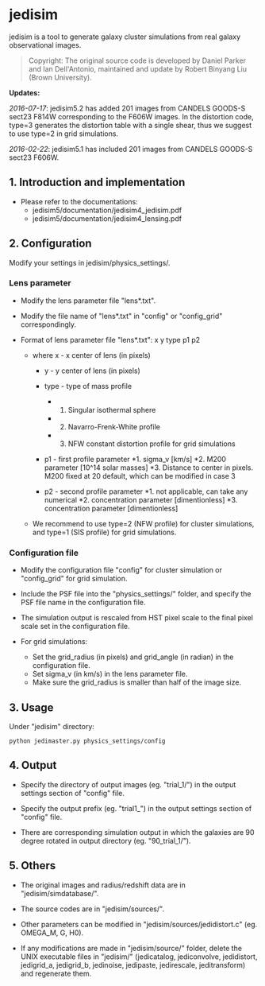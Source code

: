 # jedisim

jedisim is a tool to generate galaxy cluster simulations from real galaxy observational images. 

> Copyright: The original source code is developed by Daniel Parker and Ian Dell'Antonio, maintained and update by Robert Binyang Liu (Brown University).

**Updates:**

*2016-07-17*: jedisim5.2 has added 201 images from CANDELS GOODS-S sect23 F814W corresponding to the F606W images. In the distortion code, type=3 generates the distortion table with a single shear, thus we suggest to use type=2 in grid simulations. 

*2016-02-22*: jedisim5.1 has included 201 images from CANDELS GOODS-S sect23 F606W.


## 1. Introduction and implementation

* Please refer to the documentations:
    * jedisim5/documentation/jedisim4_jedisim.pdf
    * jedisim5/documentation/jedisim4_lensing.pdf


## 2. Configuration

Modify your settings in jedisim/physics_settings/.

### Lens parameter

* Modify the lens parameter file "lens*.txt". 

* Modify the file name of "lens*.txt" in "config" or "config_grid" correspondingly. 

* Format of lens parameter file "lens*.txt": x y type p1 p2
    * where x - x center of lens (in pixels)
        * y - y center of lens (in pixels)
        * type - type of mass profile
            
            * 1. Singular isothermal sphere

            * 2. Navarro-Frenk-White profile
            
            * 3. NFW constant distortion profile for grid simulations

        * p1 - first profile parameter
            *1. sigma_v [km/s]
            *2. M200 parameter [10^14 solar masses]
            *3. Distance to center in pixels. M200 fixed at 20 default, which can be modified in case 3
        * p2 - second profile parameter
            *1. not applicable, can take any numerical
            *2. concentration parameter [dimentionless]
            *3. concentration parameter [dimentionless]

    * We recommend to use type=2 (NFW profile) for cluster simulations, and type=1 (SIS profile) for grid simulations. 

### Configuration file

* Modify the configuration file "config" for cluster simulation or "config_grid" for grid simulation.

* Include the PSF file into the "physics_settings/" folder, and specify the PSF file name in the configuration file.

* The simulation output is rescaled from HST pixel scale to the final pixel scale set in the configuration file. 

* For grid simulations: 
    * Set the grid_radius (in pixels) and grid_angle (in radian) in the configuration file.
    * Set sigma_v (in km/s) in the lens parameter file. 
    * Make sure the grid_radius is smaller than half of the image size. 


## 3. Usage

Under "jedisim" directory:
```
python jedimaster.py physics_settings/config
```

## 4. Output

* Specify the directory of output images (eg. "trial_1/") in the output settings section of "config" file.

* Specify the output prefix (eg. "trial1_") in the output settings section of "config" file.

* There are corresponding simulation output in which the galaxies are 90 degree rotated in output directory (eg. "90_trial_1/").


## 5. Others

* The original images and radius/redshift data are in "jedisim/simdatabase/". 

* The source codes are in "jedisim/sources/".

* Other parameters can be modified in "jedisim/sources/jedidistort.c" (eg. OMEGA_M, G, H0). 

* If any modifications are made in "jedisim/source/" folder, delete the UNIX executable files in "jedisim/" (jedicatalog, jediconvolve, jedidistort, jedigrid_a, jedigrid_b, jedinoise, jedipaste, jedirescale, jeditransform) and regenerate them. 
